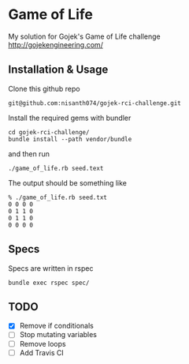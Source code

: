 # Game of Life

My solution for Gojek's Game of Life challenge http://gojekengineering.com/

## Installation & Usage

Clone this github repo

```
git@github.com:nisanth074/gojek-rci-challenge.git
```

Install the required gems with bundler

```
cd gojek-rci-challenge/
bundle install --path vendor/bundle
```

and then run

```
./game_of_life.rb seed.text
```

The output should be something like

```
% ./game_of_life.rb seed.txt
0 0 0 0
0 1 1 0
0 1 1 0
0 0 0 0
```

## Specs

Specs are written in rspec

```
bundle exec rspec spec/
```

## TODO

- [x] Remove if conditionals
- [ ] Stop mutating variables
- [ ] Remove loops
- [ ] Add Travis CI
